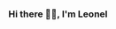 ### Hi there 👋🏽, I'm Leonel



<!--
**leonelardilap/leonelardilap** is a ✨ _special_ ✨ repository because its `README.md` (this file) appears on your GitHub profile.

Here are some ideas to get you started:
- 👋 🧠
-  Hi there
- 🔭 I’m currently working on ...
- 🌱 I’m currently learning ...
- 👯 I’m looking to collaborate on ...
- 🤔 I’m looking for help with ...
- 💬 Ask me about ...
- 📫 How to reach me: ...
- 😄 Pronouns: ...
- ⚡ Fun fact: ...
-->
